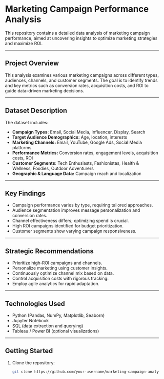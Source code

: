 # Marketing Campaign Performance Analysis

This repository contains a detailed data analysis of marketing campaign performance, aimed at uncovering insights to optimize marketing strategies and maximize ROI.

---

## Project Overview

This analysis examines various marketing campaigns across different types, audiences, channels, and customer segments. The goal is to identify trends and key metrics such as conversion rates, acquisition costs, and ROI to guide data-driven marketing decisions.

---

## Dataset Description

The dataset includes:

- **Campaign Types:** Email, Social Media, Influencer, Display, Search  
- **Target Audience Demographics:** Age, location, interests  
- **Marketing Channels:** Email, YouTube, Google Ads, Social Media platforms  
- **Performance Metrics:** Conversion rates, engagement levels, acquisition costs, ROI  
- **Customer Segments:** Tech Enthusiasts, Fashionistas, Health & Wellness, Foodies, Outdoor Adventurers  
- **Geographic & Language Data:** Campaign reach and localization  

---

## Key Findings

- Campaign performance varies by type, requiring tailored approaches.  
- Audience segmentation improves message personalization and conversion rates.  
- Channel effectiveness differs; optimizing spend is crucial.  
- High ROI campaigns identified for budget prioritization.  
- Customer segments show varying campaign responsiveness.  

---

## Strategic Recommendations

- Prioritize high-ROI campaigns and channels.  
- Personalize marketing using customer insights.  
- Continuously optimize channel mix based on data.  
- Control acquisition costs with rigorous tracking.  
- Employ agile analytics for rapid adaptation.  

---

## Technologies Used

- Python (Pandas, NumPy, Matplotlib, Seaborn)  
- Jupyter Notebook  
- SQL (data extraction and querying)  
- Tableau / Power BI (optional visualizations)  

---

## Getting Started

1. Clone the repository:  
   ```bash
   git clone https://github.com/your-username/marketing-campaign-analysis.git
